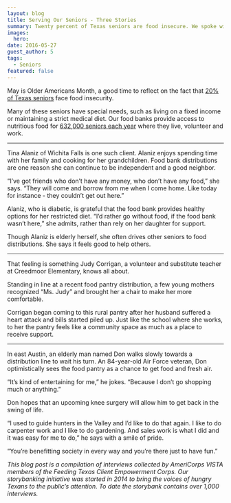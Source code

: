 ```yaml
---
layout: blog
title: Serving Our Seniors - Three Stories
summary: Twenty percent of Texas seniors are food insecure. We spoke with three of them. 
images:
  hero: 
date: 2016-05-27
guest_author: 5
tags: 
  - Seniors
featured: false
---
```

May is Older Americans Month, a good time to reflect on the fact that [20% of Texas seniors]( http://www.nfesh.org/wp-content/uploads/2015/04/2012-to-2013-comp-Alpha.pdf) face food insecurity. 

Many of these seniors have special needs, such as living on a fixed income or maintaining a strict medical diet. Our food banks provide access to nutritious food for [632,000 seniors each year]( http://www.feedingtexas.org/product/2014/11/01-Hunger-In-America-2014-Texas-Report) where they live, volunteer and work. 

---

Tina Alaniz of Wichita Falls is one such client. Alaniz enjoys spending time with her family and cooking for her grandchildren. Food bank distributions are one reason she can continue to be independent and a good neighbor. 

“I’ve got friends who don’t have any money, who don’t have any food,” she says. “They will come and borrow from me when I come home. Like today for instance - they couldn’t get out here.” 

Alaniz, who is diabetic, is grateful that the food bank provides healthy options for her restricted diet. “I’d rather go without food, if the food bank wasn’t here,” she admits, rather than rely on her daughter for support. 

Though Alaniz is elderly herself, she often drives other seniors to food distributions. She says it feels good to help others.  

---

That feeling is something Judy Corrigan, a volunteer and substitute teacher at Creedmoor Elementary, knows all about. 

Standing in line at a recent food pantry distribution, a few young mothers recognized “Ms. Judy” and brought her a chair to make her more comfortable. 

Corrigan began coming to this rural pantry after her husband suffered a heart attack and bills started piled up. Just like the school where she works, to her the pantry feels like a community space as much as a place to receive support. 

---

In east Austin, an elderly man named Don walks slowly towards a distribution line to wait his turn. An 84-year-old Air Force veteran, Don optimistically sees the food pantry as a chance to get food and fresh air. 

“It’s kind of entertaining for me,” he jokes. “Because I don’t go shopping much or anything.” 

Don hopes that an upcoming knee surgery will allow him to get back in the swing of life.

“I used to guide hunters in the Valley and I’d like to do that again. I like to do carpenter work and I like to do gardening. And sales work is what I did and it was easy for me to do,” he says with a smile of pride. 

“You’re benefitting society in every way and you’re there just to have fun.” 

*This blog post is a compilation of interviews collected by AmeriCorps VISTA members of the Feeding Texas Client Empowerment Corps. Our storybanking initiative was started in 2014 to bring the voices of hungry Texans to the public’s attention. To date the storybank contains over 1,000 interviews.*
